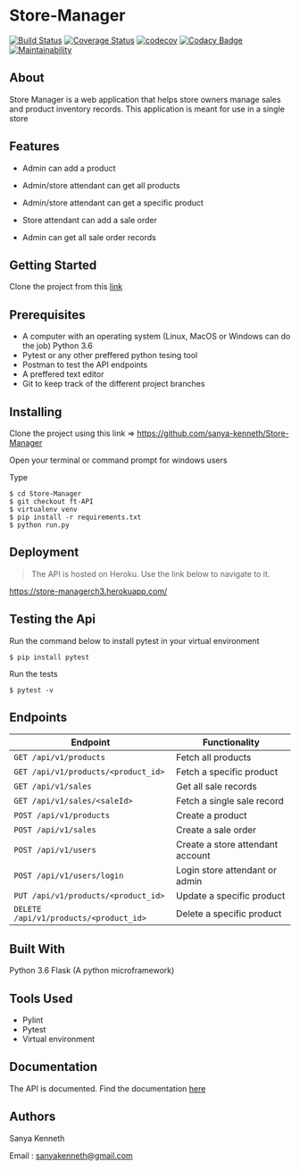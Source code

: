 # Store-Manager

[![Build Status](https://travis-ci.org/sanya-kenneth/Store-Manager.svg?branch=develop)](https://travis-ci.org/sanya-kenneth/Store-Manager)   [![Coverage Status](https://coveralls.io/repos/github/sanya-kenneth/Store-Manager/badge.svg?branch=develop)](https://coveralls.io/github/sanya-kenneth/Store-Manager?branch=develop)  [![codecov](https://codecov.io/gh/sanya-kenneth/Store-Manager/branch/develop/graph/badge.svg)](https://codecov.io/gh/sanya-kenneth/Store-Manager) [![Codacy Badge](https://api.codacy.com/project/badge/Grade/e5b6413e3d6745819f80a534ffd2c63f)](https://www.codacy.com/app/sanya-kenneth/Store-Manager?utm_source=github.com&amp;utm_medium=referral&amp;utm_content=sanya-kenneth/Store-Manager&amp;utm_campaign=Badge_Grade) [![Maintainability](https://api.codeclimate.com/v1/badges/4694c934957230d27735/maintainability)](https://codeclimate.com/github/sanya-kenneth/Store-Manager/maintainability)

## About

Store Manager is a web application that helps store owners manage sales and product inventory records. This application is meant for use in a single store

## Features

* Admin can add a product

* Admin/store attendant can get all products

* Admin/store attendant can get a specific product

* Store attendant can add a sale order

* Admin can get all sale order records

## Getting Started

Clone the project from this [link](https://github.com/sanya-kenneth/Store-Manager/tree/develop)

## Prerequisites

* A computer with an operating system (Linux, MacOS or Windows can do the job)
  Python 3.6
* Pytest or any other preffered python tesing tool
* Postman to test the API endpoints
* A preffered text editor
* Git to keep track of the different project branches

## Installing

Clone the project using this link =>
https://github.com/sanya-kenneth/Store-Manager

Open your terminal or command prompt for windows users

Type

```
$ cd Store-Manager
$ git checkout ft-API
$ virtualenv venv
$ pip install -r requirements.txt
$ python run.py
```

## Deployment

> The API is hosted on Heroku. Use the link below to navigate to it.

https://store-managerch3.herokuapp.com/

## Testing the Api

Run the command below to install pytest in your virtual environment

`$ pip install pytest`

Run the tests

`$ pytest -v`

## Endpoints

| Endpoint          | Functionality |
| --------          |     --------- |
| `GET /api/v1/products` | Fetch all products |
| `GET /api/v1/products/<product_id>` | Fetch a specific product |
| `GET /api/v1/sales` | Get all sale records |
| `GET /api/v1/sales/<saleId>` | Fetch a single sale record |
| `POST /api/v1/products` | Create a product |
| `POST /api/v1/sales` | Create a sale order |
| `POST /api/v1/users` | Create a store attendant account |
| `POST /api/v1/users/login` | Login store attendant or admin |
| `PUT /api/v1/products/<product_id>` | Update a specific product |
| `DELETE /api/v1/products/<product_id>` | Delete a specific product |

## Built With

 Python 3.6
 Flask (A python microframework)

## Tools Used

* Pylint
* Pytest
* Virtual environment

## Documentation

The API is documented. Find the documentation [here](https://storemanager21.docs.apiary.io/#)

## Authors

Sanya Kenneth

Email  : sanyakenneth@gmail.com
